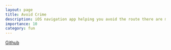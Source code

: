 ```yaml
---
layout: page
title: Avoid Crime
description: iOS navigation app helping you avoid the route there are more criminal activities through the graphical information on the map.
importance: 10
category: fun
---
```


<div class="caption">
    <span>
        <a href="https://github.com/kenzan8000/Avoid-Crime">Github</a>
    </span>
</div>